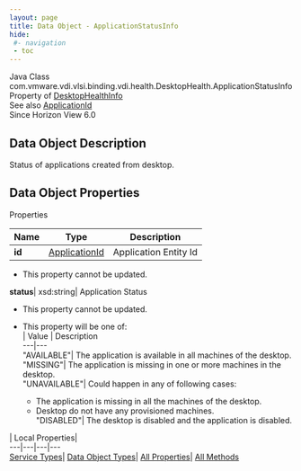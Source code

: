 ```yaml
---
layout: page
title: Data Object - ApplicationStatusInfo
hide:
 #- navigation
 - toc
---
```






Java Class
    com.vmware.vdi.vlsi.binding.vdi.health.DesktopHealth.ApplicationStatusInfo  
Property of
     [DesktopHealthInfo](vdi.health.DesktopHealth.DesktopHealthInfo.md#field_detail)  
See also
     [ApplicationId](vdi.entity.ApplicationId.md)  
Since 
    Horizon View 6.0

## Data Object Description 

Status of applications created from desktop. 

## Data Object Properties

Properties

Name |  Type |  Description   
---|---|---  
**id**| [ApplicationId](vdi.entity.ApplicationId.md)|  Application Entity Id   


 * This property cannot be updated.

  
**status**|  xsd:string|  Application Status   


 * This property cannot be updated.
  * This property will be one of:  
|  Value |  Description   
---|---  
"AVAILABLE"| The application is available in all machines of the desktop.  
"MISSING"| The application is missing in one or more machines in the desktop.  
"UNAVAILABLE"| Could happen in any of following cases:  

    * The application is missing in all the machines of the desktop.
    * Desktop do not have any provisioned machines.  
"DISABLED"| The desktop is disabled and the application is disabled.  

  
  
  
 | Local Properties|   
---|---|---|---  
[Service Types](index-mo_types.md)| [Data Object Types](index-do_types.md)| [All Properties](index-properties.md)| [All Methods](index-methods.md)  
  
  


